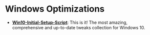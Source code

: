 # Windows Optimizations

* [**Win10-Initial-Setup-Script**](/wiki/Windows10_Initial_Setup_Script.md): This is it! The most amazing, comprehensive and up-to-date tweaks collection for Windows 10.

